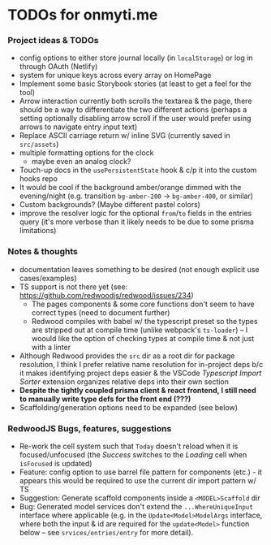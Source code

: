 # TODOs for onmyti.me

### Project ideas & TODOs

- config options to either store journal locally (in `localStorage`) or log in through OAuth (Netlify)
- system for unique keys across every array on HomePage
- Implement some basic Storybook stories (at least to get a feel for the tool)
- Arrow interaction currently both scrolls the textarea & the page, there should be a way to differentiate the two different actions (perhaps a setting optionally disabling arrow scroll if the user would prefer using arrows to navigate entry input text)
- Replace ASCII carriage return w/ inline SVG (currently saved in `src/assets`)
- multiple formatting options for the clock
  - maybe even an analog clock?
- Touch-up docs in the `usePersistentState` hook & c/p it into the custom hooks repo
- It would be cool if the background amber/orange dimmed with the evening/night (e.g. transition `bg-amber-200` -> `bg-amber-400`, or similar)
- Custom backgrounds? (Maybe different pastel colors)
- improve the resolver logic for the optional `from`/`to` fields in the entries query (it's more verbose than it likely needs to be due to some prisma limitations)

### Notes & thoughts

- documentation leaves something to be desired (not enough explicit use cases/examples)
- TS support is not there yet (see: https://github.com/redwoodjs/redwood/issues/234)
  - The pages components & some core functions don't seem to have correct types (need to document further)
  - Redwood compiles with babel w/ the typescript preset so the types are stripped out at compile time (unlike webpack's `ts-loader`) – I woould like the option of checking types at compile time & not just with a linter
- Although Redwood provides the `src` dir as a root dir for package resolution, I think I prefer relative name resolution for in-project deps b/c it makes identifying project deps easier & the VSCode _Typescript Import Sorter_ extension organizes relative deps into their own section
- **Despite the tightly coupled prisma client & react frontend, I still need to manually write type defs for the front end (???)**
- Scaffolding/generation options need to be expanded (see below)

### RedwoodJS Bugs, features, suggestions

- Re-work the cell system such that `Today` doesn't reload when it is focused/unfocused (the _Success_ switches to the _Loading_ cell when `isFocused` is updated)
- Feature: config option to use barrel file pattern for components (etc.) - it appears this would be required to use the current dir import pattern w/ TS
- Suggestion: Generate scaffold components inside a `<MODEL>Scaffold` dir
- Bug: Generated model services don't extend the `...WhereUniqueInput` interface where applicable (e.g. in the `Update<Model>ModelArgs` interface, where both the input & id are required for the `update<Model>` function below – see `srvices/entries/entry` for more detail).
